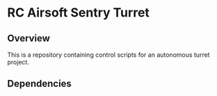 # RC Airsoft Sentry Turret 

## Overview 
This is a repository containing control scripts for an autonomous turret project. 

## Dependencies
